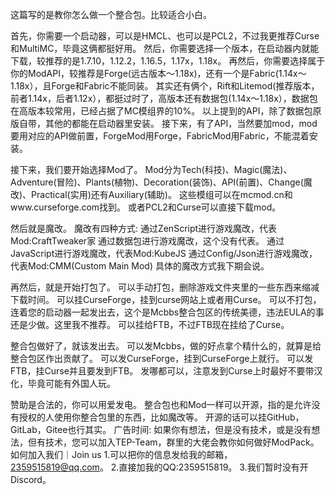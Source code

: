 这篇写的是教你怎么做一个整合包。比较适合小白。


首先，你需要一个启动器，可以是HMCL、也可以是PCL2，不过我更推荐Curse和MultiMC，毕竟这俩都挺好用。
然后，你需要选择一个版本，在启动器内就能下载，较推荐的是1.7.10，1.12.2，1.16.5，1.17x，1.18x。
再然后，你需要选择属于你的ModAPI，较推荐是Forge(远古版本～1.18x)，还有一个是Fabric(1.14x～1.18x），且Forge和Fabric不能同装。
其实还有俩个，Rift和Litemod(推荐版本，前者1.14x，后者1.12x），都挺过时了，高版本还有数据包(1.14x～1.18x），数据包在高版本较常用，已经占据了MC模组界的10%。
以上提到的API，除了数据包原版自带，其他的都能在启动器里安装。
接下来，有了API，当然要加mod，mod要用对应的API做前置，ForgeMod用Forge，FabricMod用Fabric，不能混着安装。


接下来，我们要开始选择Mod了。
Mod分为Tech(科技)、Magic(魔法)、Adventure(冒险)、Plants(植物)、Decoration(装饰)、API(前置)、Change(魔改)、Practical(实用)还有Auxiliary(辅助)。
这些模组可以在mcmod.cn和www.curseforge.com找到。
或者PCL2和Curse可以直接下载mod。


然后就是魔改。
魔改有四种方式:
通过ZenScript进行游戏魔改，代表Mod:CraftTweaker家
通过数据包进行游戏魔改，这个没有代表。
通过JavaScript进行游戏魔改，代表Mod:KubeJS
通过Config/Json进行游戏魔改，代表Mod:CMM(Custom Main Mod)
具体的魔改方式我下期会说。


再然后，就是开始打包了。
可以手动打包，删除游戏文件夹里的一些东西来缩减下载时间。
可以挂CurseForge，挂到curse网站上或者用Curse。
可以不打包，连着您的启动器一起发出去，这个是Mcbbs整合包区的传统美德，违法EULA的事还是少做。这里我不推荐。
可以挂给FTB，不过FTB现在挂给了Curse。


整合包做好了，就该发出去。
可以发Mcbbs，做的好点拿个精什么的，就算是给整合包区作出贡献了。
可以发CurseForge，挂到CurseForge上就行。
可以发FTB，挂Curse并且要发到FTB。
发哪都可以，注意发到Curse上时最好不要带汉化，毕竟可能有外国人玩。


赞助是合法的，你可以用爱发电。
整合包也和Mod一样可以开源，指的是允许没有授权的人使用你整合包里的东西，比如魔改等。
开源的话可以挂GitHub，GitLab，Gitee也行其实。
广告时间:
如果你有想法，但是没有技术，或是没有想法，但有技术，您可以加入TEP-Team，群里的大佬会教你如何做好ModPack。
如何加入我们｜Join us
1.可以把你的信息发给我的邮箱，2359515819@qq.com。
2.直接加我的QQ:2359515819。
3.我们暂时没有开Discord。

